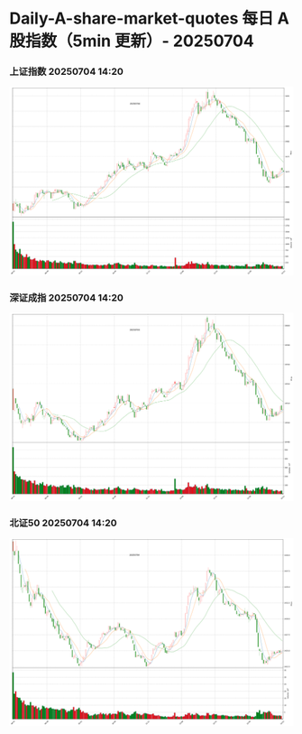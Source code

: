 
# Daily-A-share-market-quotes 每日 A 股指数（5min 更新）- 20250704

### 上证指数 20250704 14:20
![](./fig/2025/7/20250704-sh000001.png)

### 深证成指 20250704 14:20
![](./fig/2025/7/20250704-sz399001.png)

### 北证50 20250704 14:20
![](./fig/2025/7/20250704-bj899050.png)
